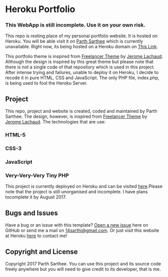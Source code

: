# Heroku Portfolio

### This WebApp is still incomplete. Use it on your own risk.

This repo is resting place of my personal portfolio website. It is hosted on Heroku. You will be able visit it on [Parth Sarthee](http://parthsarthee.com)  which is currently unavailable. Right now, its being hosted on a Heroku domain on [This Link](https://vetronus.herokuapp.com/).

This portfolio theme is inspired from [Freelancer Theme](https://github.com/jeromelachaud/freelancer-theme) by [Jerome Lachaud](https://github.com/jeromelachaud). Although the design is inspired by this great theme but please note that there is not a single code of that repository which is used in this project. After intense trying and failures, unable to deploy it on Heroku, I decide to recode it in pure HTML, CSS and JavaScript. The only PHP file, index.php, is being used to fool the Heroku Server.

## Project

This repo, project and website is created, coded and maintained by Parth
Sarthee. The design, however, is inspired from [Freelancer Theme](https://github.com/jeromelachaud/freelancer-theme) by [Jerome Lachaud](https://github.com/jeromelachaud).
The technologies that are use:
### HTML-5
### CSS-3
### JavaScript
### Very-Very-Very Tiny PHP

This project is currently deployed  on Heroku and can be visited [here](https://vetronus.herokuapp.com/).Please note that the project is still unorganised and incomplete. I have plans tocomplete it by August 2017.

## Bugs and Issues

Have a bug or an issue with this template? [Open a new issue](https://github.com/Vetronus/ParthSarthee/issues) here on GitHub or
send me a mail on 14sarthi@gmail.com. Or just visit this website at Heroku [here](https://vetronus.herokuapp.com/) to contact me!

## Copyright and License

Copyright 2017 Parth Sarthee. You can use this project and its source code freely anywhere but you will need to give credit to its developer, that is me.
